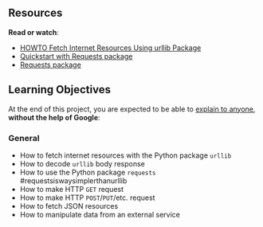 Resources
---------

**Read or watch**:

*   [HOWTO Fetch Internet Resources Using urllib Package](/rltoken/KoRrs5dVWsb-B82e-M1TQQ "HOWTO Fetch Internet Resources Using urllib Package")
*   [Quickstart with Requests package](/rltoken/OGcRGPr7TSWtzypDd0ZibQ "Quickstart with Requests package")
*   [Requests package](/rltoken/dUNaNQrV2bMSstILitQbXQ "Requests package")

Learning Objectives
-------------------

At the end of this project, you are expected to be able to [explain to anyone](/rltoken/kn48lNAWMEoi1DysNqM6bg "explain to anyone"), **without the help of Google**:

### General

*   How to fetch internet resources with the Python package `urllib`
*   How to decode `urllib` body response
*   How to use the Python package `requests` #requestsiswaysimplerthanurllib
*   How to make HTTP `GET` request
*   How to make HTTP `POST`/`PUT`/etc. request
*   How to fetch JSON resources
*   How to manipulate data from an external service